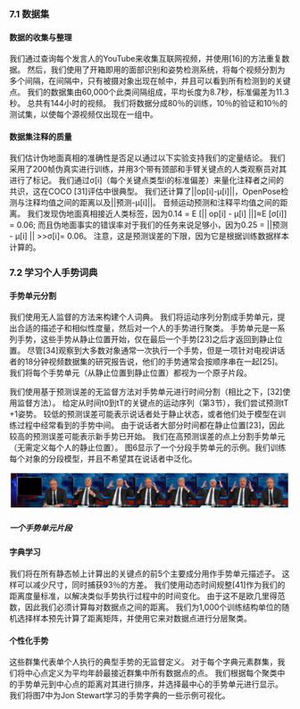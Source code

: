### 7.1 数据集
#### 数据的收集与整理
我们通过查询每个发言人的YouTube来收集互联网视频，并使用[16]的方法重复数据。 然后，我们使用了开箱即用的面部识别和姿势检测系统，将每个视频分割为多个间隔，在间隔中，只有被摄对象出现在帧中，并且可以看到所有检测到的关键点。 我们的数据集由60,000个此类间隔组成，平均长度为8.7秒，标准偏差为11.3秒。 总共有144小时的视频。 我们将数据分成80％的训练，10％的验证和10％的测试集，以使每个源视频仅出现在一组中。

#### 数据集注释的质量
我们估计伪地面真相的准确性是否足以通过以下实验支持我们的定量结论。 我们采用了200帧伪真实进行训练，并用3个带有颈部和手臂关键点的人类观察员对其进行了标记。 我们通过σ[i]（每个关键点类型i的标准偏差）来量化注释者之间的共识，这在COCO [31]评估中很典型。 我们还计算了||op[i]-µ[i]||，OpenPose检测与注释均值之间的距离以及||预测-µ[i]||。 音频运动预测和注释平均值之间的距离。 我们发现伪地面真相接近人类标签，因为0.14 = E [|| op[i] - µ[i] ||]≈E [σ[i]] = 0.06; 而且伪地面事实的错误率对于我们的任务来说足够小，因为0.25 = ||预测 - µ[i] ||  >>σ[i]= 0.06。 注意，这是预测误差的下限，因为它是根据训练数据样本计算的。


### 7.2 学习个人手势词典

#### 手势单元分割
我们使用无人监督的方法来构建个人词典。 我们将运动序列分割成手势单元，提出合适的描述子和相似性度量，然后对一个人的手势进行聚类。
手势单元是一系列手势，这些手势从静止位置开始，仅在最后一个手势[23]之后才返回到静止位置。 尽管[34]观察到大多数对象通常一次执行一个手势，但是一项针对电视讲话者的18分钟视频数据集的研究报告说，他们的手势通常会按顺序串在一起[25]。 我们将每个手势单元（从静止位置到静止位置）都视为一个原子片段。

我们使用基于预测误差的无监督方法对手势单元进行时间分割（相比之下，[32]使用监督方法）。 给定从时间t0到tT的关键点的运动序列（第3节），我们尝试预测tT +1姿势。 较低的预测误差可能表示说话者处于静止状态，或者他们处于模型在训练过程中经常看到的手势中间。
由于说话者大部分时间都在静止位置[23]，因此较高的预测误差可能表示新手势已开始。 我们在高预测误差的点上分割手势单元（无需定义每个人的静止位置）。 图6显示了一个分段手势单元的示例。我们训练每个对象的分段模型，并且不希望其在说话者中泛化。

![img](图6.png)
##### 一个手势单元片段

#### 字典学习

我们将在所有静态帧上计算出的关键点的前5个主要成分用作手势单元描述子。 这样可以减少尺寸，同时捕获93％的方差。 我们使用动态时间规整[41]作为我们的距离度量标准，以解决类似手势执行过程中的时间变化。 由于这不是欧几里得范数，因此我们必须计算每对数据点之间的距离。 我们为1,000个训练结构单位的随机选择样本预先计算了距离矩阵，并使用它来对数据点进行分层聚类。

#### 个性化手势

这些群集代表单个人执行的典型手势的无监督定义。 对于每个字典元素群集，我们将中心点定义为平均年龄最接近群集中所有数据点的点。 我们根据每个聚类中的手势单元到中心点的距离对其进行排序，并选择最中心的手势单元进行显示。 我们将图7中为Jon Stewart学习的手势字典的一些示例可视化。
